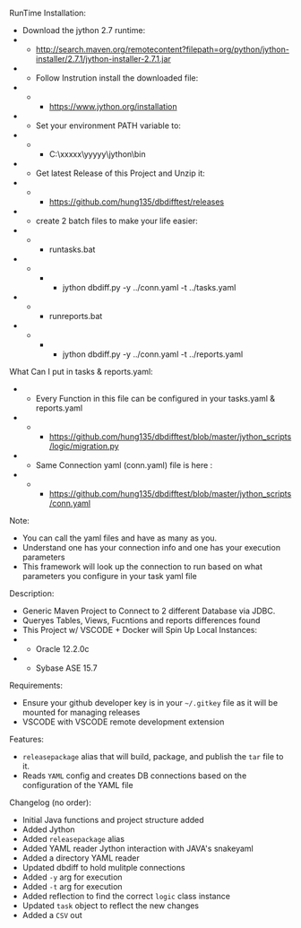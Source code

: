 
RunTime Installation:
- Download the jython 2.7 runtime:
- - http://search.maven.org/remotecontent?filepath=org/python/jython-installer/2.7.1/jython-installer-2.7.1.jar
- - Follow Instrution install the downloaded file:
- - - https://www.jython.org/installation
- - Set your environment PATH variable to:
- - - C:\xxxxx\yyyyy\jython\bin
- - Get latest Release of this Project and Unzip it:
- - - https://github.com/hung135/dbdifftest/releases
- - create 2 batch files to make your life easier:
- - - runtasks.bat
- - - - jython dbdiff.py -y ../conn.yaml -t ../tasks.yaml
- - - runreports.bat 
- - - - jython dbdiff.py -y ../conn.yaml -t ../reports.yaml

What Can I put in tasks & reports.yaml:
- - Every Function in this file can be configured in your tasks.yaml & reports.yaml
- - - https://github.com/hung135/dbdifftest/blob/master/jython_scripts/logic/migration.py
- - Same Connection yaml (conn.yaml) file is here :
- - - https://github.com/hung135/dbdifftest/blob/master/jython_scripts/conn.yaml

Note:
- You can call the yaml files and have as many as you. 
- Understand one has your connection info and one has your execution parameters
- This framework will look up the connection to run based on what parameters you configure in your task yaml file

Description:
- Generic Maven Project to Connect to 2 different Database via JDBC.
- Queryes Tables, Views, Fucntions and reports differences found
- This Project w/ VSCODE + Docker will Spin Up Local Instances:
- - Oracle 12.2.0c
- - Sybase ASE 15.7

Requirements:
- Ensure your github developer key is in your `~/.gitkey` file as it will be mounted for managing releases
- VSCODE with VSCODE remote development extension

Features:
- `releasepackage` alias that will build, package, and publish the `tar` file to it.
- Reads `YAML` config and creates DB connections based on the configuration of the YAML file

Changelog (no order):
- Initial Java functions and project structure added
- Added Jython
- Added `releasepackage` alias
- Added YAML reader Jython interaction with JAVA's snakeyaml
- Added a directory YAML reader
- Updated dbdiff to hold mulitple connections
- Added `-y` arg for execution
- Added `-t` arg for execution
- Added reflection to find the correct `logic` class instance
- Updated `task` object to reflect the new changes
- Added a `CSV` out
